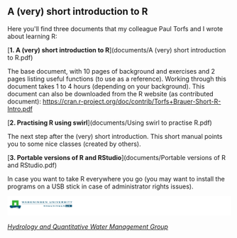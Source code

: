 A (very) short introduction to R
------

Here you'll find three documents that my colleague Paul Torfs and I wrote about learning R:

[**1. A (very) short introduction to R**](documents/A (very) short introduction to R.pdf)

The base document, with 10 pages of background and exercises and 2 pages listing useful functions (to use as a reference).
Working through this document takes 1 to 4 hours (depending on your background).
This document can also be downloaded from the R website (as contributed document): https://cran.r-project.org/doc/contrib/Torfs+Brauer-Short-R-Intro.pdf

[**2. Practising R using swirl**](documents/Using swirl to practise R.pdf)

The next step after the (very) short introduction. This short manual points you to some nice classes (created by others).


[**3. Portable versions of R and RStudio**](documents/Portable versions of R and RStudio.pdf)

In case you want to take R everywhere you go (you may want to install the programs on a USB stick in case of administrator rights issues).


![Wageningen University](documents/logo_WU.png)

[*Hydrology and Quantitative Water Management Group*](http://www.wageningenur.nl/hwm)

